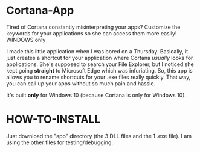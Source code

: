 # Cortana-App
Tired of Cortana constantly misinterpreting your apps? Customize the keywords for your applications so she can access them more easily! WINDOWS only


I made this little application when I was bored on a Thursday. Basically, it just creates a shortcut for your application where Cortana <i>usually</i> looks for applications. She's supposed to search your File Explorer, but I noticed she kept going <b>straight</b> to Microsoft Edge which was infuriating. So, this app is allows you to rename shortcuts for your .exe files really quickly. That way, you can call up your apps without so much pain and hassle.

It's built <b>only</b> for Windows 10 (because Cortana is only for Windows 10). 

# HOW-TO-INSTALL

Just download the "app" directory (the 3 DLL files and the 1 .exe file). I am using the other files for testing/debugging. 

